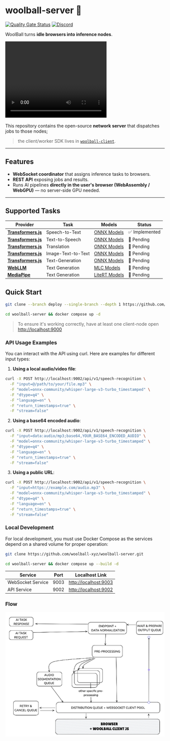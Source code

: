 # woolball-server 🧶  
[![Quality Gate Status](https://sonarcloud.io/api/project_badges/measure?project=woolball-xyz_browser-network-server&metric=alert_status)](https://sonarcloud.io/summary/new_code?id=woolball-xyz_browser-network-server)
[![Discord](https://img.shields.io/badge/Discord-%235865F2.svg?style=flat&logo=discord&logoColor=white)](https://discord.gg/xbSmMfmwWW)


WoolBall turns **idle browsers into inference nodes**.  

<video width="320" height="240" controls>
  <source src="./demo.mov" type="video/mp4">
</video>


This repository contains the open-source **network server** that dispatches jobs to those nodes; 
> the client/worker SDK lives in [`woolball-client`](https://github.com/woolball-xyz/woolball-client).

---

## Features
- **WebSocket coordinator** that assigns inference tasks to browsers.
- **REST API** exposing jobs and results.
- Runs AI pipelines **directly in the user's browser (WebAssembly / WebGPU)** — no server-side GPU needed.

---

## Supported Tasks

| Provider | Task | Models | Status |
|----------|------|--------|--------|
| **[Transformers.js](https://github.com/huggingface/transformers.js)** | Speech-to-Text | [ONNX Models](https://huggingface.co/models?pipeline_tag=automatic-speech-recognition&library=transformers.js&sort=trending) | ✅ Implemented |
| **[Transformers.js](https://github.com/huggingface/transformers.js)** | Text-to-Speech | [ONNX Models](https://huggingface.co/models?pipeline_tag=text-to-speech&library=transformers.js&sort=trending) | 🚧 Pending |
| **[Transformers.js](https://github.com/huggingface/transformers.js)** | Translation | [ONNX Models](https://huggingface.co/models?pipeline_tag=translation&library=transformers.js&sort=trending) | 🚧 Pending |
| **[Transformers.js](https://github.com/huggingface/transformers.js)** | Image-Text-to-Text | [ONNX Models](https://huggingface.co/models?pipeline_tag=image-text-to-text&library=transformers.js&sort=trending) | 🚧 Pending |
| **[Transformers.js](https://github.com/huggingface/transformers.js)** | Text-Generation | [ONNX Models](https://huggingface.co/models?pipeline_tag=text-generation&library=transformers.js&sort=trending) | 🚧 Pending |
| **[WebLLM](https://github.com/mlc-ai/web-llm)** | Text Generation | [MLC Models](https://mlc.ai/models) | 🚧 Pending |
| **[MediaPipe](https://ai.google.dev/edge/mediapipe/solutions/guide)** | Text Generation | [LiteRT Models](https://ai.google.dev/edge/mediapipe/solutions/genai/llm_inference#models) | 🚧 Pending |

## Quick Start

```bash
git clone --branch deploy --single-branch --depth 1 https://github.com/woolball-xyz/woolball-server.git
```
```bash
cd woolball-server && docker compose up -d
```

> To ensure it's working correctly, have at least one client-node open [http://localhost:9000](http://localhost:9000)

### API Usage Examples

You can interact with the API using curl. Here are examples for different input types:

1. **Using a local audio/video file**:
```bash
curl -X POST http://localhost:9002/api/v1/speech-recognition \
  -F "input=@/path/to/your/file.mp3" \
  -F "model=onnx-community/whisper-large-v3-turbo_timestamped" \
  -F "dtype=q4" \
  -F "language=en" \
  -F "return_timestamps=true" \
  -F "stream=false"
```

2. **Using a base64 encoded audio**:
```bash
curl -X POST http://localhost:9002/api/v1/speech-recognition \
  -F "input=data:audio/mp3;base64,YOUR_BASE64_ENCODED_AUDIO" \
  -F "model=onnx-community/whisper-large-v3-turbo_timestamped" \
  -F "dtype=q4" \
  -F "language=en" \
  -F "return_timestamps=true" \
  -F "stream=false"
```

3. **Using a public URL**:
```bash
curl -X POST http://localhost:9002/api/v1/speech-recognition \
  -F "input=https://example.com/audio.mp3" \
  -F "model=onnx-community/whisper-large-v3-turbo_timestamped" \
  -F "dtype=q4" \
  -F "language=en" \
  -F "return_timestamps=true" \
  -F "stream=false"
```

### Local Development

For local development, you must use Docker Compose as the services depend on a shared volume for proper operation:

```bash
git clone https://github.com/woolball-xyz/woolball-server.git
```
```bash
cd woolball-server && docker compose up --build -d
```


| Service | Port | Localhost Link |
|---------|------|----------------|
| WebSocket Service | 9003 | [http://localhost:9003](http://localhost:9003) |
| API Service | 9002 | [http://localhost:9002](http://localhost:9002) |

### Flow

![Current Network Status](current.png)
